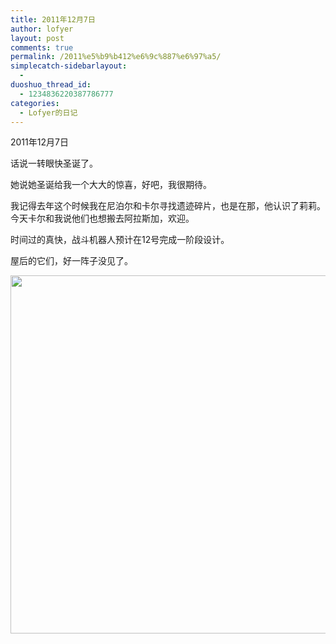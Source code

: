 ```yaml
---
title: 2011年12月7日
author: lofyer
layout: post
comments: true
permalink: /2011%e5%b9%b412%e6%9c%887%e6%97%a5/
simplecatch-sidebarlayout:
  - 
duoshuo_thread_id:
  - 1234836220387786777
categories:
  - Lofyer的日记
---
```

2011年12月7日

话说一转眼快圣诞了。

她说她圣诞给我一个大大的惊喜，好吧，我很期待。

我记得去年这个时候我在尼泊尔和卡尔寻找遗迹碎片，也是在那，他认识了莉莉。今天卡尔和我说他们也想搬去阿拉斯加，欢迎。

时间过的真快，战斗机器人预计在12号完成一阶段设计。

屋后的它们，好一阵子没见了。

[<img class="alignnone size-full wp-image-647" title="643" src="http://lofyer.org/wp-content/uploads/2011/12/643.jpg" alt="" width="635" height="573" />][1]

 [1]: http://lofyer.org/wp-content/uploads/2011/12/643.jpg